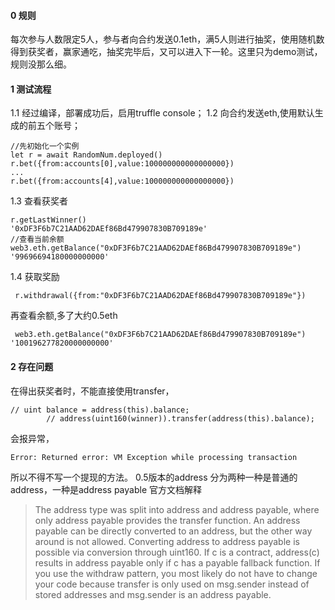 #### 0 规则  
每次参与人数限定5人，参与者向合约发送0.1eth，满5人则进行抽奖，使用随机数得到获奖者，赢家通吃，抽奖完毕后，又可以进入下一轮。这里只为demo测试，规则没那么细。
#### 1 测试流程
1.1 经过编译，部署成功后，启用truffle console；
1.2 向合约发送eth,使用默认生成的前五个账号；
```
//先初始化一个实例
let r = await RandomNum.deployed()
r.bet({from:accounts[0],value:100000000000000000})
...
r.bet({from:accounts[4],value:100000000000000000})
```
1.3 查看获奖者
```
r.getLastWinner()
'0xDF3F6b7C21AAD62DAEf86Bd479907830B709189e'
//查看当前余额
web3.eth.getBalance("0xDF3F6b7C21AAD62DAEf86Bd479907830B709189e")
'99696694180000000000'
```
1.4 获取奖励
```
 r.withdrawal({from:"0xDF3F6b7C21AAD62DAEf86Bd479907830B709189e"})
```
再查看余额,多了大约0.5eth
```
 web3.eth.getBalance("0xDF3F6b7C21AAD62DAEf86Bd479907830B709189e")
'100196277820000000000'
```
#### 2 存在问题
在得出获奖者时，不能直接使用transfer，
```
// uint balance = address(this).balance;
        // address(uint160(winner)).transfer(address(this).balance);
```
会报异常，
```
Error: Returned error: VM Exception while processing transaction
```
所以不得不写一个提现的方法。
0.5版本的address 分为两种一种是普通的address，一种是address payable
官方文档解释

> The address type was split into address and address payable, 
where only address payable provides the transfer function. 
An address payable can be directly converted to an address, 
but the other way around is not allowed. 
Converting address to address payable is possible via conversion through uint160. 
If c is a contract, address(c) results in address payable only if c has a payable fallback function. 
If you use the withdraw pattern, you most likely do not have to change your code because transfer is only used on msg.sender instead of stored addresses and msg.sender is an address payable.
